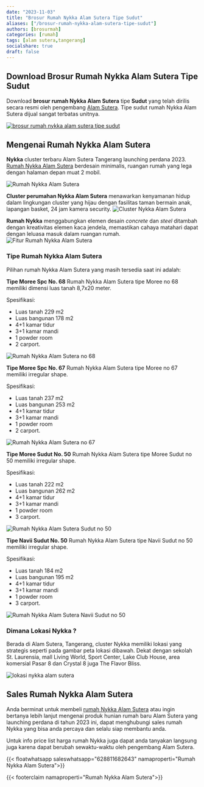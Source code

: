 ```yaml
---
date: "2023-11-03"
title: "Brosur Rumah Nykka Alam Sutera Tipe Sudut"
aliases: ["/brosur-rumah-nykka-alam-sutera-tipe-sudut"]
authors: [brosurmah]
categories: [rumah]
tags: [alam sutera,tangerang]
socialshare: true
draft: false
---
```


## Download Brosur Rumah Nykka Alam Sutera Tipe Sudut
Download **brosur rumah Nykka Alam Sutera** tipe **Sudut** yang telah dirilis secara resmi oleh pengembang [Alam Sutera](https://alam-sutera.com#?). Tipe sudut rumah Nykka Alam Sutera dijual sangat terbatas unitnya. 

[![brosur rumah nykka alam sutera tipe sudut](brosur-rumah-nykka-alam-sutera-tipe-sudut.webp)](https://drive.google.com/drive/folders/1TjvAmcv6hPCmBPHnsAu4SxgyWhUunJZx?usp=drive_link#?)

## Mengenai Rumah Nykka Alam Sutera
**Nykka** cluster terbaru Alam Sutera Tangerang launching perdana 2023. [Rumah Nykka Alam Sutera](https://brosurmah.com/docs/brosur-rumah-nykka-alam-sutera-tangerang/) berdesain minimalis, ruangan rumah yang lega dengan halaman depan muat 2 mobil.

![Rumah Nykka Alam Sutera](rumah-nykka-alam-sutera-tipe-sudut.webp)

**Cluster perumahan Nykka Alam Sutera** menawarkan kenyamanan hidup dalam lingkungan cluster yang hijau dengan fasilitas taman bermain anak, lapangan basket, 24 jam kamera security.
![Cluster Nykka Alam Sutera](cluster-nykka-alam-sutera.webp)

**Rumah Nykka** menggabungkan elemen desain *concrete* dan *steel* ditambah dengan kreativitas elemen kaca jendela, memastikan cahaya matahari dapat dengan leluasa masuk dalam ruangan rumah.
![Fitur Rumah Nykka Alam Sutera](fitur-rumah-nykka-alam-sutera.webp)


### Tipe Rumah Nykka Alam Sutera

Pilihan rumah Nykka Alam Sutera yang masih tersedia saat ini adalah:

**Tipe Moree Spc No. 68**
Rumah Nykka Alam Sutera tipe Moree no 68 memiliki dimensi luas tanah 8,7x20 meter.

Spesifikasi:
- Luas tanah 229 m2
- Luas bangunan 178 m2
- 4+1 kamar tidur
- 3+1 kamar mandi
- 1 powder room
- 2 carport.

![Rumah Nykka Alam Sutera no 68](rumah-nykka-alam-sutera-tipe-moree-spc-no-68.webp)

**Tipe Moree Spc No. 67**
Rumah Nykka Alam Sutera tipe Moree no 67 memiliki irregular shape.

Spesifikasi:
- Luas tanah 237 m2
- Luas bangunan 253 m2
- 4+1 kamar tidur
- 3+1 kamar mandi
- 1 powder room
- 2 carport.

![Rumah Nykka Alam Sutera no 67](rumah-nykka-alam-sutera-tipe-moree-spc-no-67.webp)

**Tipe Moree Sudut No. 50**
Rumah Nykka Alam Sutera tipe Moree Sudut no 50 memiliki irregular shape.

Spesifikasi:
- Luas tanah 222 m2
- Luas bangunan 262 m2
- 4+1 kamar tidur
- 3+1 kamar mandi
- 1 powder room
- 3 carport.

![Rumah Nykka Alam Sutera Sudut no 50](rumah-nykka-alam-sutera-tipe-moree-sudut-no-50.webp)

**Tipe Navii Sudut No. 50**
Rumah Nykka Alam Sutera tipe Navii Sudut no 50 memiliki irregular shape.

Spesifikasi:
- Luas tanah 184 m2
- Luas bangunan 195 m2
- 4+1 kamar tidur
- 3+1 kamar mandi
- 1 powder room
- 3 carport.

![Rumah Nykka Alam Sutera Navii Sudut no 50](rumah-nykka-alam-sutera-tipe-navii-sudut-no-50.webp)

### Dimana Lokasi Nykka ?
Berada di Alam Sutera, Tangerang, cluster Nykka memiliki lokasi yang strategis seperti pada gambar peta lokasi dibawah. Dekat dengan sekolah St. Laurensia, mall Living World, Sport Center, Lake Club House, area komersial Pasar 8 dan Crystal 8 juga The Flavor Bliss.

![lokasi nykka alam sutera](lokasi-cluster-nykka-alam-sutera.webp)

## Sales Rumah Nykka Alam Sutera
Anda berminat untuk membeli [rumah Nykka Alam Sutera](https://investproperti.com/nykka-alam-sutera-tangerang-rumah-baru-sutera-narada/) atau ingin bertanya lebih lanjut mengenai produk hunian rumah baru Alam Sutera yang launching perdana di tahun 2023 ini, dapat menghubungi sales rumah Nykka yang bisa anda percaya dan selalu siap membantu anda.

Untuk info price list harga rumah Nykka juga dapat anda tanyakan langsung juga karena dapat berubah sewaktu-waktu oleh pengembang Alam Sutera.

{{< floatwhatsapp saleswhatsapp="628811682643" namaproperti="Rumah Nykka Alam Sutera">}}

{{< footerclaim namaproperti="Rumah Nykka Alam Sutera">}}